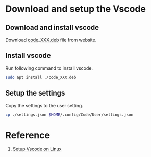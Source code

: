 # Download and setup the Vscode

## Download and install vscode
Download [code_XXX.deb](https://code.visualstudio.com/download) file from website.

## Install vscode
Run following command to install vscode.
```sh
sudo apt install ./code_XXX.deb
```

## Setup the settings
Copy the settings to the user setting.
```sh
cp ./settings.json $HOME/.config/Code/User/settings.json
```

# Reference
1. [Setup Vscode on Linux](https://code.visualstudio.com/docs/setup/linux)
